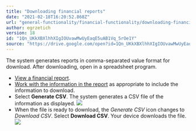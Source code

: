 ```yaml
---
title: "Downloading financial reports"
date: "2021-02-18T16:20:52.868Z"
url: "general-functionality/financial-functionality/downloading-financial-reports.html"
author: egrzetich
version: 18
id: "1Qn_UKkXBXlhhXIgIOUvawMwUyEaqE5uAB1Vq_5rOe1Y"
source: "https://drive.google.com/open?id=1Qn_UKkXBXlhhXIgIOUvawMwUyEaqE5uAB1Vq_5rOe1Y"
---
```

The system generates reports in comma-separated value format for download. After downloading, open in a spreadsheet program.

* [View a financial report](viewing-financial-reports.html). 
* [Work with the information in the report](../reports/using-datavis-grids-data-tools.html) as appropriate to include the information to download.
* Select <strong>Generate CSV</strong>. The system generates a CSV file of the information as displayed.  ![](downloading-financial-reports.images/image1.png)
* When the file is ready to download, the <em>Generate CSV</em> icon changes to <em>Download CSV</em>. Select <strong>Download CSV</strong>. Your device downloads the file.   ![](downloading-financial-reports.images/image2.png)
